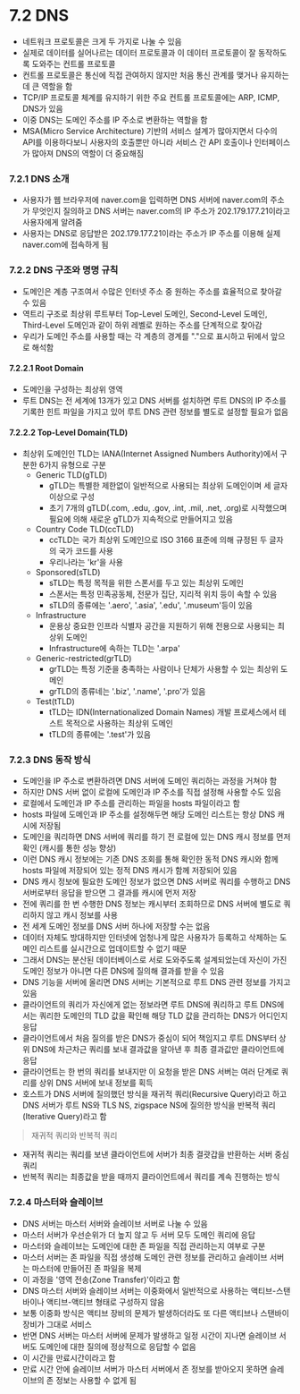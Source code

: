 # 7.2 DNS

-   네트워크 프로토콜은 크게 두 가지로 나눌 수 있음
-   실제로 데이터를 실어나르는 데이터 프로토콜과 이 데이터 프로토콜이 잘 동작하도록 도와주는 컨트롤 프로토콜
-   컨트롤 프로토콜은 통신에 직접 관여하지 않지만 처음 통신 관계를 맺거나 유지하는 데 큰 역할을 함
-   TCP/IP 프로토콜 체계를 유지하기 위한 주요 컨트롤 프로토콜에는 ARP, ICMP, DNS가 있음
-   이중 DNS는 도메인 주소를 IP 주소로 변환하는 역할을 함
-   MSA(Micro Service Architecture) 기반의 서비스 설계가 많아지면서 다수의 API를 이용하다보니 사용자의 호출뿐만 아니라 서비스 간 API 호출이나 인터페이스가 많아져 DNS의 역할이 더 중요해짐

### 7.2.1 DNS 소개

-   사용자가 웹 브라우저에 naver.com을 입력하면 DNS 서버에 naver.com의 주소가 무엇인지 질의하고 DNS 서버는 naver.com의 IP 주소가 202.179.177.21이라고 사용자에게 알려줌
-   사용자는 DNS로 응답받은 202.179.177.21이라는 주소가 IP 주소를 이용해 실제 naver.com에 접속하게 됨

### 7.2.2 DNS 구조와 명명 규칙

-   도메인은 계층 구조여서 수많은 인터넷 주소 중 원하는 주소를 효율적으로 찾아갈 수 있음
-   역트리 구조로 최상위 루트부터 Top-Level 도메인, Second-Level 도메인, Third-Level 도메인과 같이 하위 레벨로 원하는 주소를 단계적으로 찾아감
-   우리가 도메인 주소를 사용할 때는 각 계층의 경계를 "."으로 표시하고 뒤에서 앞으로 해석함

#### 7.2.2.1 Root Domain

-   도메인을 구성하는 최상위 영역
-   루트 DNS는 전 세계에 13개가 있고 DNS 서버를 설치하면 루트 DNS의 IP 주소를 기록한 힌트 파일을 가지고 있어 루트 DNS 관련 정보를 별도로 설정할 필요가 없음

#### 7.2.2.2 Top-Level Domain(TLD)

-   최상위 도메인인 TLD는 IANA(Internet Assigned Numbers Authority)에서 구분한 6가지 유형으로 구분
    -   Generic TLD(gTLD)
        -   gTLD는 특별한 제한없이 일반적으로 사용되는 최상위 도메인이며 세 글자 이상으로 구성
        -   초기 7개의 gTLD(.com, .edu, .gov, .int, .mil, .net, .org)로 시작했으며 필요에 의해 새로운 gTLD가 지속적으로 만들어지고 있음
    -   Country Code TLD(ccTLD)
        -   ccTLD는 국가 최상위 도메인으로 ISO 3166 표준에 의해 규정된 두 글자의 국가 코드를 사용
        -   우리나라는 'kr'을 사용
    -   Sponsored(sTLD)
        -   sTLD는 특정 목적을 위한 스폰서를 두고 있는 최상위 도메인
        -   스폰서는 특정 민족공동체, 전문가 집단, 지리적 위치 등이 속할 수 있음
        -   sTLD의 종류에는 '.aero', '.asia', '.edu', '.museum'등이 있음
    -   Infrastructure
        -   운용상 중요한 인프라 식별자 공간을 지원하기 위해 전용으로 사용되는 최상위 도메인
        -   Infrastructure에 속하는 TLD는 '.arpa'
    -   Generic-restricted(grTLD)
        -   grTLD는 특정 기준을 충족하는 사람이나 단체가 사용할 수 있는 최상위 도메인
        -   grTLD의 종류네는 '.biz', '.name', '.pro'가 있음
    -   Test(tTLD)
        -   tTLD는 IDN(Internationalized Domain Names) 개발 프로세스에서 테스트 목적으로 사용하는 최상위 도메인
        -   tTLD의 종류에는 '.test'가 있음

### 7.2.3 DNS 동작 방식

-   도메인을 IP 주소로 변환하려면 DNS 서버에 도메인 쿼리하는 과정을 거쳐야 함
-   하지만 DNS 서버 없이 로컬에 도메인과 IP 주소를 직접 설정해 사용할 수도 있음
-   로컬에서 도메인과 IP 주소를 관리하는 파일을 hosts 파일이라고 함
-   hosts 파일에 도메인과 IP 주소를 설정해두면 해당 도메인 리스트는 항상 DNS 캐시에 저장됨
-   도메인을 쿼리하면 DNS 서버에 쿼리를 하기 전 로컬에 있는 DNS 캐시 정보를 먼저 확인 (캐시를 통한 성능 향상)
-   이런 DNS 캐시 정보에는 기존 DNS 조회를 통해 확인한 동적 DNS 캐시와 함께 hosts 파일에 저장되어 있는 정적 DNS 캐시가 함께 저장되어 있음
-   DNS 캐시 정보에 필요한 도메인 정보가 없으면 DNS 서버로 쿼리를 수행하고 DNS 서버로부터 응답을 받으면 그 결과를 캐시에 먼저 저장
-   전에 쿼리를 한 번 수행한 DNS 정보는 캐시부터 조회하므로 DNS 서버에 별도로 쿼리하지 않고 캐시 정보를 사용
-   전 세계 도메인 정보를 DNS 서버 하나에 저장할 수는 없음
-   데이터 자체도 방대하지만 인터넷에 엄청나게 많은 사용자가 등록하고 삭제하는 도메인 리스트를 실시간으로 업데이트할 수 없기 때문
-   그래서 DNS는 분산된 데이터베이스로 서로 도와주도록 설계되었는데 자신이 가진 도메인 정보가 아니면 다른 DNS에 질의해 결과를 받을 수 있음
-   DNS 기능을 서버에 올리면 DNS 서버는 기본적으로 루트 DNS 관련 정보를 가지고 있음
-   클라이언트의 쿼리가 자신에게 없는 정보라면 루트 DNS에 쿼리하고 루트 DNS에서는 쿼리한 도메인의 TLD 값을 확인해 해당 TLD 값을 관리하는 DNS가 어디인지 응답
-   클라이언트에서 처음 질의를 받은 DNS가 중심이 되어 책임지고 루트 DNS부터 상위 DNS에 차근차근 쿼리를 보내 결과값을 알아낸 후 최종 결과값만 클라이언트에 응답
-   클라이언트는 한 번의 쿼리를 보내지만 이 요청을 받은 DNS 서버는 여러 단계로 쿼리를 상위 DNS 서버에 보내 정보를 획득
-   호스트가 DNS 서버에 질의했던 방식을 재귀적 쿼리(Recursive Query)라고 하고 DNS 서버가 루트 NS와 TLS NS, zigspace NS에 질의한 방식을 반복적 쿼리(Iterative Query)라고 함

> 재귀적 쿼리와 반복적 쿼리

-   재귀적 쿼리는 쿼리를 보낸 클라이언트에 서버가 최종 결괏갑을 반환하는 서버 중심 쿼리
-   반복적 쿼리는 최종값을 받을 때까지 클라이언트에서 쿼리를 계속 진행하는 방식

### 7.2.4 마스터와 슬레이브

-   DNS 서버는 마스터 서버와 슬레이브 서버로 나눌 수 있음
-   마스터 서버가 우선순위가 더 높지 않고 두 서버 모두 도메인 쿼리에 응답
-   마스터와 슬레이브는 도메인에 대한 존 파일을 직접 관리하는지 여부로 구분
-   마스터 서버는 존 파일을 직접 생성해 도메인 관련 정보를 관리하고 슬레이브 서버는 마스터에 만들어진 존 파일을 복제
-   이 과정을 '영역 전송(Zone Transfer)'이라고 함
-   DNS 마스터 서버와 슬레이브 서버는 이중화에서 일반적으로 사용하는 액티브-스탠바이나 액티브-액티브 형태로 구성하지 않음
-   보통 이중화 방식은 액티브 장비의 문제가 발생하더라도 또 다른 액티브나 스탠바이 장비가 그대로 서비스
-   반면 DNS 서버는 마스터 서버에 문제가 발생하고 일정 시간이 지나면 슬레이브 서버도 도메인에 대한 질의에 정상적으로 응답할 수 없음
-   이 시간을 만료시간이라고 함
-   만료 시간 안에 슬레이브 서버가 마스터 서버에서 존 정보를 받아오지 못하면 슬레이브의 존 정보는 사용할 수 없게 됨
